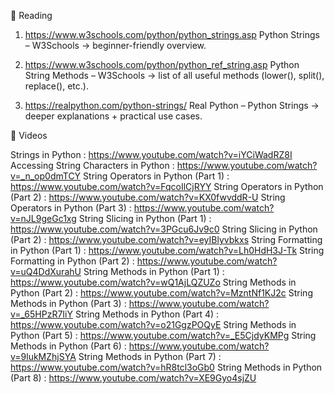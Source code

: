 📖 Reading

1. https://www.w3schools.com/python/python_strings.asp Python Strings – W3Schools
 → beginner-friendly overview.

2. https://www.w3schools.com/python/python_ref_string.asp Python String Methods – W3Schools
 → list of all useful methods (lower(), split(), replace(), etc.).

3. https://realpython.com/python-strings/ Real Python – Python Strings
 → deeper explanations + practical use cases.



🎥 Videos

Strings in Python : https://www.youtube.com/watch?v=iYCiWadRZ8I
Accessing String Characters in Python : https://www.youtube.com/watch?v=_n_op0dmTCY
String Operators in Python (Part 1) : https://www.youtube.com/watch?v=FqcoIlCjRYY
String Operators in Python (Part 2) : https://www.youtube.com/watch?v=KX0fwvddR-U
String Operators in Python (Part 3) : https://www.youtube.com/watch?v=nJL9geGc1xg
String Slicing in Python (Part 1) : https://www.youtube.com/watch?v=3PGcu6Jv9c0
String Slicing in Python (Part 2) : https://www.youtube.com/watch?v=eyIBlyvbkxs
String Formatting in Python (Part 1) : https://www.youtube.com/watch?v=Lh0HdH3J-Tk
String Formatting in Python (Part 2) : https://www.youtube.com/watch?v=uQ4DdXurahU
String Methods in Python (Part 1) : https://www.youtube.com/watch?v=wQ1AjLQZUZo
String Methods in Python (Part 2) : https://www.youtube.com/watch?v=MzntNf1KJ2c
String Methods in Python (Part 3) : https://www.youtube.com/watch?v=_65HPzR7IiY
String Methods in Python (Part 4) : https://www.youtube.com/watch?v=o21GgzPOQyE
String Methods in Python (Part 5) : https://www.youtube.com/watch?v=_E5CjdyKMPg
String Methods in Python (Part 6) : https://www.youtube.com/watch?v=9lukMZhjSYA
String Methods in Python (Part 7) : https://www.youtube.com/watch?v=hR8tcl3oGb0
String Methods in Python (Part 8) : https://www.youtube.com/watch?v=XE9Gyo4sjZU